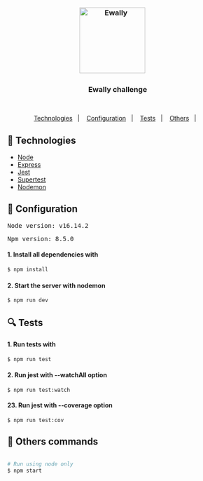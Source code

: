<h3 align="center">
  <img src="https://user-images.githubusercontent.com/58083563/178162221-f556f2b1-b431-4106-8da1-8644a1be9b0a.svg" alt="Ewally" width="150" />&nbsp&nbsp&nbsp&nbsp
  &nbsp
</h3>
<h3 align="center">Ewally challenge</h3>
<br>
<p align="center">
  <a href="#rocket-Technologies">Technologies</a>&nbsp;&nbsp;&nbsp;|&nbsp;&nbsp;&nbsp;
  <a href="#wrench-Configuration">Configuration</a>&nbsp;&nbsp;&nbsp;|&nbsp;&nbsp;&nbsp;
  <a href="#mag-Tests">Tests</a>&nbsp;&nbsp;&nbsp;|&nbsp;&nbsp;&nbsp;
  <a href="#gift-Others-commands">Others</a>&nbsp;&nbsp;&nbsp;|&nbsp;&nbsp;&nbsp;
</p>

## :rocket: Technologies

- [Node](https://nodejs.org/en/)
- [Express](https://expressjs.com/)
- [Jest](https://jestjs.io/)
- [Supertest](https://www.npmjs.com/package/supertest)
- [Nodemon](https://www.npmjs.com/package/nodemon)

## :wrench: Configuration

<p>
  <samp>Node version: v16.14.2</samp>
</p>
<samp>Npm version: 8.5.0</samp>

#### 1. Install all dependencies with

```sh
$ npm install
```

#### 2. Start the server with nodemon

```sh
$ npm run dev
```

## :mag: Tests

#### 1. Run tests with

```sh
$ npm run test
```

#### 2. Run jest with --watchAll option

```
$ npm run test:watch
```

#### 23. Run jest with --coverage option

```
$ npm run test:cov
```

## :gift: Others commands

```sh

# Run using node only
$ npm start
```
